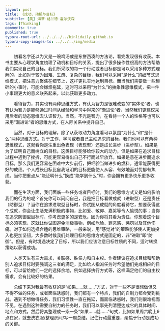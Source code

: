 ```yaml
---
layout: post
title: 《成功，动机与目标》
subtitle: [美] 海蒂·格兰特·霍尔沃森
tags: [Thinking]
comments: true
published: true
typora-root-url: ../../../../binlidaily.github.io
typora-copy-images-to: ../../../img/media
---
```


　　初看名字还以为又是一碗鸡汤或是东拼西凑的方法论，看完发现很有收获。本书主要从心理学角度梳理了动机和目标的关系，提出了很多操作性很高的方法帮助我们实现自己的目标。我们所采取的每一个行动或者目标都是可以采用多种方式理解的，比如对于较为困难、生疏、复杂的目标，我们可以采用“是什么”的细节式思维模式，把注意力聚焦在细节上，这样更扎实地达到目标。而当我们需要做一些琐碎的小事时，可能会嫌烦拖延，这时可以采用“为什么”的抽象性思维模式，把一件小事跟更大的意义联系起来，以此获取更多动力。

　　看待智力，其实也有两种思维方式，有认为智力是很难改变的“实体论”者，也有认为智力是能够通过时间从经验和学习中得来的“渐进论”者，当然我们更建议采用后者的动态思维去认识智力。当然，不光是智力，在看待一个人的性格等也可以采用“渐进论”者的思维方式，在人际关系中提升自己。

　　当然，对于目标的理解，除了从获取动力角度看可以氛围“为什么”和“是什么”两种思维方式。对于工作、学习或者自己主动追求的目标，我们也可以有两种思维模式，这就看你是注重出色表现（表现型）还是成长进步（进步型）。如果是为了证明自己而树立的目标，这类目标能够给你较大的动力，但是如果在追求目标过程中遇到了挫折，可能更容易得出自己不行而过早放弃。如果是意在进步而追求目标，那么我们更容易在困难中大步前行，把经验当做进步的燃料，通常能获得更好的成绩。个人成长目标比自我证明的目标更能使人从容、有效地面对忧郁有焦虑。当你把重点从“能证明什么”换成“能学到什么”时，你会拥有更多快乐更多收获。

　　而在生活方面，我们面临一些任务或者目标时，我们的思维方式又是如何影响我们的行为的呢？首先你可以问问自己，我是把目标看做成就（进取型）还是责任（防御型）？当你在追求进取型目标时，你试图从成就的角度看待它，想要获得这个成就，你会让生活充满积极的事物，比如爱、敬仰、嘉奖等令人愉悦的事；当你在追求防御型目标时，你考虑更多的是安危，因为你将其看为责任，你想着这个目标必须实现，这就让你试图避免消极事物，例如危险、罪恶感、惩罚以及其他伤痛。对于如何选择合适的思维策略，一般来说，用“感觉对”的策略能够使人更加投入也更加坚韧，大多数时候我们处理目标的思维方式是固定的，非“进取”即“防御”。但是，有时境遇决定了目标，所以我们应该注意目标性质的不同，适时转换策略以获得成功。

　　人类天生有三大需求，关联感、胜任力和自主权。作者建议在追求目标和帮助别人追求目标时要强调这三者的满足，比如给人指派任务时希望他们完成相应的目标，可以留给他们一定的选择余地，例如选择执行方式等，这样满足他们的自主权需求，会有比较好的结果。

　　总结下来对我最有收获的是“如果……就……”方式，对于一些不是很想做但又不得不做的任务，或者面临诱惑时，我们都有一个特点，我们的自制力都会受到挑战。遇到不想做得任务，我们习惯性一直在拖延，而面临诱惑时，我们则很难视而不见。在遇到这种需要自制力的任务时，我们可以事先列清楚达成它的具体时间、地点和方式，然后将其整理成一条一条“如果……就……”句式，比如如果周六晚上9 点在家，就去洗衣服/整理房间/写一周总结。记住行动最重要，聚焦于行动是成功的关键。
